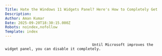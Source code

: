 ```yaml
---
Title: Hate the Windows 11 Widgets Panel? Here's How to Completely Get Rid of It
Description: 
Author: Aman Kumar
Date: 2025-09-20T18:30:15.000Z
Robots: noindex,nofollow
Template: index
---
```


                                            Until Microsoft improves the widget panel, you can disable it completely.
                                        